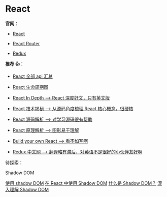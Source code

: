 # React

**官网**：

- [React](https://zh-hans.reactjs.org/docs/getting-started.html)

- [React Router](https://reactrouter.com/web/guides/quick-start)

- [Redux](https://redux.js.org/)

**推荐 👍**：

- [React 全部 api 汇总](https://juejin.cn/post/6950063294270930980#heading-2)

- [React 生命周期图](https://projects.wojtekmaj.pl/react-lifecycle-methods-diagram/)

- [React In Depth --> React 深度好文，只有英文版](https://medium.com/react-in-depth)

- [React 技术揭秘 --> 从源码角度梳理 React 核心概念，很硬核](https://react.iamkasong.com/#%E5%AF%BC%E5%AD%A6%E8%A7%86%E9%A2%91)

- [React 源码解析 --> 对学习源码很有帮助](https://react.jokcy.me/)

- [React 原理解析 --> 图形易于理解](https://yuchengkai.cn/react/)

- [Build your own React --> 看不如写啊](https://pomb.us/build-your-own-react/)

- [Redux 中文网 --> 翻译略有滞后，对英语不是很好的小伙伴友好啊](https://cn.redux.js.org/)

待探索：

Shadow DOM

[使用 shadow DOM](https://developer.mozilla.org/zh-CN/docs/Web/Web_Components/Using_shadow_DOM)
[在 React 中使用 Shadow DOM](https://zhuanlan.zhihu.com/p/81427755)
[什么是 Shadow DOM？](https://segmentfault.com/a/1190000017970486)
[深入理解 Shadow DOM](https://juejin.cn/post/6844903841033355271)
